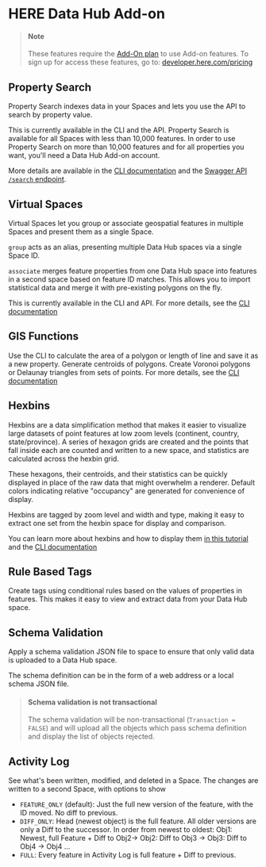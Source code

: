 # HERE Data Hub Add-on

>#### Note
>
>These features require the [Add-On plan](https://developer.here.com/pricing) to use Add-on features. To sign up for access these features, go to: [developer.here.com/pricing](https://developer.here.com/pricing)

## Property Search

Property Search indexes data in your Spaces and lets you use the API to search by property value.

This is currently available in the CLI and the API. Property Search is available for all Spaces with less than 10,000 features. In order to use Property Search on more than 10,000 features and for all properties you want, you'll need a Data Hub Add-on account.

More details are available in the [CLI documentation](basic-features.md#property-search) and the [Swagger API `/search` endpoint](https://xyz.api.here.com/hub/static/swagger/#/Read%20Features/searchForFeatures).

## <a name="virtual-spaces">Virtual Spaces</a>

Virtual Spaces let you group or associate geospatial features in multiple Spaces and present them as a single Space.

`group` acts as an alias, presenting multiple Data Hub spaces via a single Space ID.

`associate` merges feature properties from one Data Hub space into features in a second space based on feature ID matches. This allows you to import statistical data and merge it with pre-existing polygons on the fly.

This is currently available in the CLI and API. For more details, see the [CLI documentation](add-on.md#virtual-spaces)

## GIS Functions

Use the CLI to calculate the area of a polygon or length of line and save it as a new property. Generate centroids of polygons. Create Voronoi polygons or Delaunay triangles from sets of points. For more details, see the [CLI documentation](add-on.md#gis)

## Hexbins

Hexbins are a data simplification method that makes it easier to visualize large datasets of point features at low zoom levels (continent, country, state/province). A series of hexagon grids are created and the points that fall inside each are counted and written to a new space, and statistics are calculated across the hexbin grid.

These hexagons, their centroids, and their statistics can be quickly displayed in place of the raw data that might overwhelm a renderer. Default colors indicating relative "occupancy" are generated for convenience of display.

Hexbins are tagged by zoom level and width and type, making it easy to extract one set from the hexbin space for display and comparison.

You can learn more about hexbins and how to display them [in this tutorial](tutorials/cli_hexbins.md) and the [CLI documentation](add-on.md#cli-hexbins)

## Rule Based Tags

Create tags using conditional rules based on the values of properties in features. This makes it easy to view and extract data from your Data Hub space.

## Schema Validation

Apply a schema validation JSON file to space to ensure that only valid data is uploaded to a Data Hub space.

The schema definition can be in the form of a web address or a local schema JSON file.

> #### Schema validation is not transactional
>
> The schema validation will be non-transactional (`Transaction = FALSE`) and will upload all the objects which pass schema definition and display the list of objects rejected.

## Activity Log

See what's been written, modified, and deleted in a Space. The changes are written to a second Space, with options to show

- `FEATURE_ONLY` (default): Just the full new version of the feature, with the ID moved. No diff to previous.
- `DIFF_ONLY`: Head (newest object) is the full feature. All older versions are only a Diff to the successor. In order from newest to oldest: Obj1: Newest, full Feature + Diff to Obj2-> Obj2: Diff to Obj3 -> Obj3: Diff to Obj4 -> Obj4 …
- `FULL`: Every feature in Activity Log is full feature + Diff to previous.
